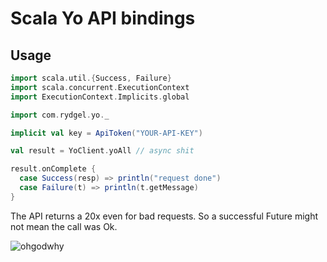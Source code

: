 # Scala Yo API bindings

## Usage

```scala
import scala.util.{Success, Failure}
import scala.concurrent.ExecutionContext
import ExecutionContext.Implicits.global

import com.rydgel.yo._

implicit val key = ApiToken("YOUR-API-KEY")

val result = YoClient.yoAll // async shit

result.onComplete {
  case Success(resp) => println("request done")
  case Failure(t) => println(t.getMessage)
}

```

The API returns a 20x even for bad requests.
So a successful Future might not mean the call was Ok.

![ohgodwhy](http://i0.kym-cdn.com/photos/images/newsfeed/000/183/923/Whywecanthavenice2.png?1318200747)